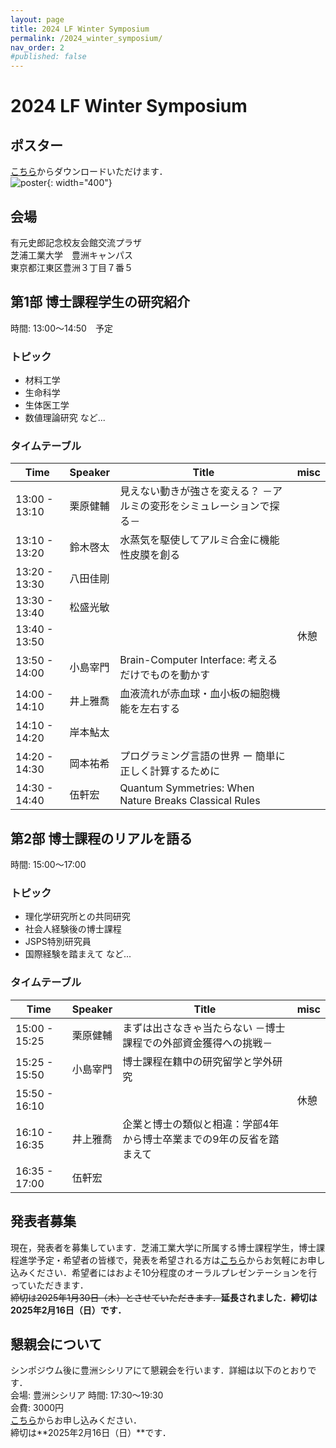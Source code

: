 ```yaml
---
layout: page
title: 2024 LF Winter Symposium
permalink: /2024_winter_symposium/
nav_order: 2
#published: false
---
```


# 2024 LF Winter Symposium

## ポスター
[こちら](/files/2024_lf_winter_symposium_flyer.pdf)からダウンロードいただけます．  
![poster](/files/2024_lf_winter_symposium_flyer.jpg){: width="400"}  

## 会場
有元史郎記念校友会館交流プラザ  
芝浦工業大学　豊洲キャンパス  
東京都江東区豊洲３丁目７番５  

## 第1部 博士課程学生の研究紹介
時間: 13:00〜14:50　予定  
### トピック
- 材料工学
- 生命科学
- 生体医工学
- 数値理論研究 など...  

### タイムテーブル

| Time | Speaker | Title | misc |
| ---- | ------- | ----- | ---- |
| 13:00 - 13:10 | 栗原健輔 | 見えない動きが強さを変える？ －アルミの変形をシミュレーションで探る－ | |
| 13:10 - 13:20 | 鈴木啓太 | 水蒸気を駆使してアルミ合金に機能性皮膜を創る | |
| 13:20 - 13:30 | 八田佳剛 | | |
| 13:30 - 13:40 | 松盛光敏 | | |
| 13:40 - 13:50 | | | 休憩 |
| 13:50 - 14:00 | 小島宰門 | Brain-Computer Interface: 考えるだけでものを動かす | |
| 14:00 - 14:10 | 井上雅喬 | 血液流れが赤血球・血小板の細胞機能を左右する | |
| 14:10 - 14:20 | 岸本鮎太 | | |
| 14:20 - 14:30 | 岡本祐希 | プログラミング言語の世界 ー 簡単に正しく計算するために | |
| 14:30 - 14:40 | 伍軒宏 | Quantum Symmetries: When Nature Breaks Classical Rules | |

## 第2部 博士課程のリアルを語る
時間: 15:00〜17:00
### トピック
- 理化学研究所との共同研究
- 社会人経験後の博士課程
- JSPS特別研究員
- 国際経験を踏まえて など...

### タイムテーブル

| Time | Speaker | Title | misc |
| ---- | ------- | ----- | ---- |
| 15:00 - 15:25  | 栗原健輔 | まずは出さなきゃ当たらない －博士課程での外部資金獲得への挑戦－ | |
| 15:25 - 15:50  | 小島宰門 | 博士課程在籍中の研究留学と学外研究 | |
| 15:50 - 16:10  | | | 休憩 |
| 16:10 - 16:35  | 井上雅喬 | 企業と博士の類似と相違：学部4年から博士卒業までの9年の反省を踏まえて | |
| 16:35 - 17:00  | 伍軒宏 | | |

## 発表者募集
現在，発表者を募集しています．芝浦工業大学に所属する博士課程学生，博士課程進学予定・希望者の皆様で，発表を希望される方は[こちら](https://forms.gle/P1wzJv7if1uEz3aE8)からお気軽にお申し込みください．希望者にはおよそ10分程度のオーラルプレゼンテーションを行っていただきます．  
~~締切は2025年1月30日（木）とさせていただきます．~~**延長されました．締切は2025年2月16日（日）です．**

## 懇親会について
シンポジウム後に豊洲シシリアにて懇親会を行います．詳細は以下のとおりです．  
会場: 豊洲シシリア
時間: 17:30〜19:30  
会費: 3000円  
[こちら](https://forms.gle/P1wzJv7if1uEz3aE8)からお申し込みください．  
締切は**2025年2月16日（日）**です．